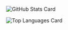 ![GitHub Stats Card](https://github-readme-stats.vercel.app/api?username=y-arimura1222)

![Top Languages Card](https://github-readme-stats.vercel.app/api/top-langs/?username=y-arimura1222)
